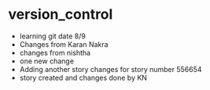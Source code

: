 # version_control
* learning git date 8/9
* Changes from Karan Nakra
* changes from nishtha
* one new change
* Adding another story changes for story number 556654
* story created and changes done by KN
